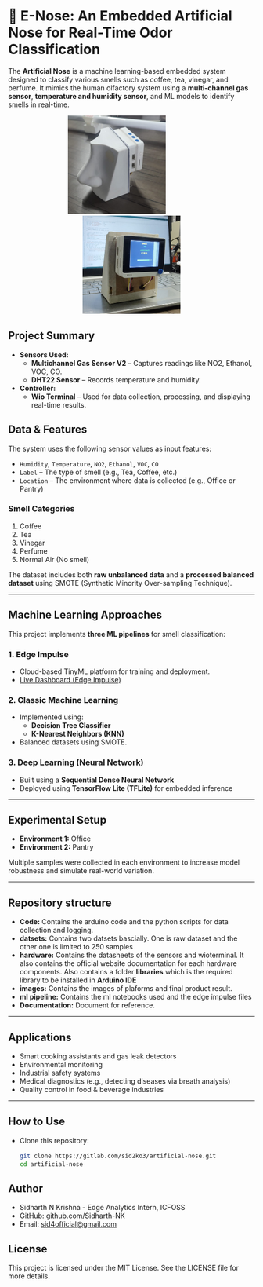 # 🧠 E-Nose: An Embedded Artificial Nose for Real-Time Odor Classification

The **Artificial Nose** is a machine learning-based embedded system designed to classify various smells such as coffee, tea, vinegar, and perfume. It mimics the human olfactory system using a **multi-channel gas sensor**, **temperature and humidity sensor**, and ML models to identify smells in real-time.
<p align="center">
  &nbsp;&nbsp;&nbsp;&nbsp;&nbsp;&nbsp;
  <img src="images/Ai_Nose_Body.png" alt="ainose" width="200">
&nbsp;&nbsp;&nbsp;&nbsp;&nbsp;&nbsp;&nbsp;&nbsp;&nbsp;&nbsp;&nbsp;&nbsp;&nbsp;&nbsp;&nbsp;&nbsp;&nbsp;&nbsp;&nbsp;&nbsp;&nbsp;
  <img src="images/normal_air_reading.png" alt="display" width="200" height="200">
</p>

##  Project Summary

- **Sensors Used:**
  - **Multichannel Gas Sensor V2** – Captures readings like NO2, Ethanol, VOC, CO.
  - **DHT22 Sensor** – Records temperature and humidity.
- **Controller:**
  - **Wio Terminal** – Used for data collection, processing, and displaying real-time results.

##  Data & Features

The system uses the following sensor values as input features:

- `Humidity`, `Temperature`, `NO2`, `Ethanol`, `VOC`, `CO`
- `Label` – The type of smell (e.g., Tea, Coffee, etc.)
- `Location` – The environment where data is collected (e.g., Office or Pantry)

###  Smell Categories

1. Coffee  
2. Tea  
3. Vinegar  
4. Perfume  
5. Normal Air (No smell)

The dataset includes both **raw unbalanced data** and a **processed balanced dataset** using SMOTE (Synthetic Minority Over-sampling Technique).

---

## Machine Learning Approaches

This project implements **three ML pipelines** for smell classification:

### 1. Edge Impulse

- Cloud-based TinyML platform for training and deployment.
- [Live Dashboard (Edge Impulse)](https://studio.edgeimpulse.com/public/692869/live)

### 2. Classic Machine Learning

- Implemented using:
  - **Decision Tree Classifier**
  - **K-Nearest Neighbors (KNN)**
- Balanced datasets using SMOTE.

### 3. Deep Learning (Neural Network)

- Built using a **Sequential Dense Neural Network**
- Deployed using **TensorFlow Lite (TFLite)** for embedded inference

---

## Experimental Setup

- **Environment 1:** Office  
- **Environment 2:** Pantry

Multiple samples were collected in each environment to increase model robustness and simulate real-world variation.

---

## Repository structure

- **Code:** Contains the arduino code and the python scripts for data collection and logging.
- **datsets:** Contains two datsets bascially. One is raw dataset and the other one is limited to 250 samples
- **hardware:** Contains the datasheets of the sensors and wioterminal. It also contains the official website documentation for each hardware components. Also contains a folder **libraries** which is the required library to be installed in **Arduino IDE**
- **images:** Contains the images of plaforms and final product result.
- **ml pipeline:** Contains the ml notebooks used and the edge impulse files
- **Documentation:** Document for reference.

---

## Applications

- Smart cooking assistants and gas leak detectors
- Environmental monitoring
- Industrial safety systems
- Medical diagnostics (e.g., detecting diseases via breath analysis)
- Quality control in food & beverage industries

---

## How to Use

- Clone this repository:
   ```bash
   git clone https://gitlab.com/sid2ko3/artificial-nose.git
   cd artificial-nose

## Author

- Sidharth N Krishna - Edge Analytics Intern, ICFOSS
- GitHub: github.com/Sidharth-NK
- Email: sid4official@gmail.com

## License

This project is licensed under the MIT License. See the LICENSE file for more details.

